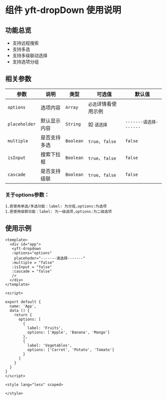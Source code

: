 # 组件 yft-dropDown 使用说明
## 功能总览

  * 支持远程搜索
  * 支持多选
  * 支持多级联动选择
  * 支持选项分组

## 相关参数

  | 参数                     | 说明             | 类型        | 可选值                              | 默认值           |
  | ------------------------ | ---------------- | ----------- | ---------------------------------- | ---------------- |
  | `options`              | 选项内容         | `Array`   | `必选`详情看使用示例                         |                          |
  | `placeholder`          | 默认显示内容     | `String`  | 如 `请选择`                                  | `-------请选择-------`                    |
  | `multiple`             | 是否支持多选     | `Boolean` | `true`、`false`                              | `false`                   |
  | `isInput`              | 搜索下拉框     | `Boolean` | `true`、`false`                   | `false`                  |
  | `cascade`              | 是否支持级联     | `Boolean` | `true`、`false`                   | `false`                  |
### 关于options参数：
    1.若使用单选/多选功能：label: 为分组,options:为选项
    1.若使用级联功能：label: 为一级选项,options:为二级选项

## 使用示例
```
<template>
  <div id="app">
   <yft-dropdown 
   :options="options"
    placehoder="-------请选择-------" 
   :multiple = "false"
   :isInput = "false"
   :cascade = "false"
   />
  </div>
</template>

<script>

export default {
  name: 'App',
  data () {
    return {
      options: [
        {
          label: 'Fruits',
          options: ['Apple', 'Banana', 'Mango']
        },
        {
          label: 'Vegetables',
          options: ['Carrot', 'Potato', 'Tomato']
        }
      ]
    }
  }
}
</script>

<style lang="less" scoped>

</style>
```